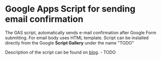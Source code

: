 # Google Apps Script for sending email confirmation

The GAS script, automatically sends e-mail confirmation after Google Form submitting. 
For email body uses HTML template. Script can be installed directly from the Google **Script Gallery** under the name "TODO"

Description of the script can be found on [blog](http://tomasjurman.blogspot.cz/ "Email confirmation"). - TODO
